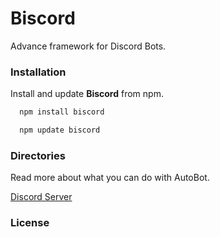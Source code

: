 # Biscord

Advance framework for Discord Bots.

### Installation

Install and update **Biscord** from npm.

```bash
  npm install biscord
```

```bash
  npm update biscord
```
    
### Directories

Read more about what you can do with AutoBot.

[Discord Server](https://discord.gg/4dZRKmR2Ud)

### License


